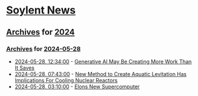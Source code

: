 # [Soylent News](../../../README.md)

## [Archives](../../index.md) for [2024](../index.md)

### [Archives](../../index.md) for [2024-05-28](index.md)

* [2024-05-28, 12:34:00](https://soylentnews.org/article.pl?sid=24/05/27/1225257&from=rss) - [Generative AI May Be Creating More Work Than It Saves](https://soylentnews.org/article.pl?sid=24/05/27/1225257&from=rss)
* [2024-05-28, 07:43:00](https://soylentnews.org/article.pl?sid=24/05/27/1216234&from=rss) - [New Method to Create Aquatic Levitation Has Implications For Cooling Nuclear Reactors](https://soylentnews.org/article.pl?sid=24/05/27/1216234&from=rss)
* [2024-05-28, 03:10:00](https://soylentnews.org/article.pl?sid=24/05/27/0739205&from=rss) - [Elons New Supercomputer](https://soylentnews.org/article.pl?sid=24/05/27/0739205&from=rss)
